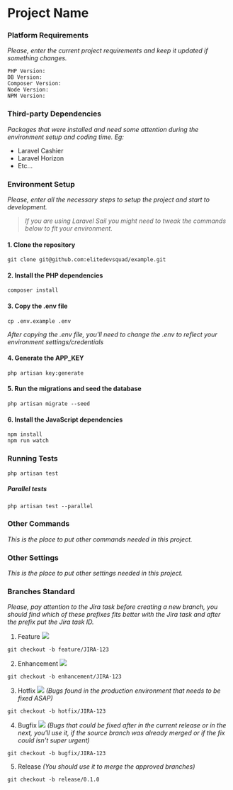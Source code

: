# Project Name

### Platform Requirements
_Please, enter the current project requirements and keep it updated if something changes._

```
PHP Version:
DB Version:
Composer Version:
Node Version:
NPM Version:
```

### Third-party Dependencies
_Packages that were installed and need some attention during the environment setup and coding time. Eg:_

* Laravel Cashier
* Laravel Horizon
* Etc...

### Environment Setup
_Please, enter all the necessary steps to setup the project and start to development._

> _If you are using Laravel Sail you might need to tweak the commands below to fit your environment._

#### 1. Clone the repository
```
git clone git@github.com:elitedevsquad/example.git
```

#### 2. Install the PHP dependencies
```
composer install
```

#### 3. Copy the .env file
```
cp .env.example .env
```
_After copying the .env file, you'll need to change the .env to reflect your environment settings/credentials_

#### 4. Generate the APP_KEY
```
php artisan key:generate
```

#### 5. Run the migrations and seed the database
```
php artisan migrate --seed
```

#### 6. Install the JavaScript dependencies
```
npm install
npm run watch
```

### Running Tests
```
php artisan test
```
##### Parallel tests
```
php artisan test --parallel
```

### Other Commands
_This is the place to put other commands needed in this project._

### Other Settings
_This is the place to put other settings needed in this project._

### Branches Standard
_Please, pay attention to the Jira task before creating a new branch, you should find which of these prefixes fits better with the Jira task and after the prefix put the Jira task ID._

1. Feature ![](https://team-devsquad.atlassian.net/secure/viewavatar?avatarId=10315&avatarType=issuetype)
```
git checkout -b feature/JIRA-123
```

2. Enhancement ![](https://team-devsquad.atlassian.net/secure/viewavatar?avatarId=10318&avatarType=issuetype)
```
git checkout -b enhancement/JIRA-123
```

3. Hotfix ![](https://team-devsquad.atlassian.net/secure/viewavatar?avatarId=10303&avatarType=issuetype) _(Bugs found in the production environment that needs to be fixed ASAP)_
```
git checkout -b hotfix/JIRA-123
```

4. Bugfix ![](https://team-devsquad.atlassian.net/secure/viewavatar?avatarId=10308&avatarType=issuetype) _(Bugs that could be fixed after in the current release or in the next, you'll use it, if the source branch was already merged or if the fix could isn't super urgent)_
```
git checkout -b bugfix/JIRA-123
```

5. Release _(You should use it to merge the approved branches)_
```
git checkout -b release/0.1.0
```
